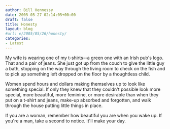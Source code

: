 ```yaml
---
author: Bill Hennessy
date: 2005-05-27 02:14:05+00:00
draft: false
title: Honesty
layout: blog
#url: e/2005/05/26/honesty/
categories:
- Latest
---
```


My wife is wearing one of my t-shirts--a green one with an Irish pub's logo.  That and a pair of jeans.  She just got up from the couch to give the little guy a bath, stopping on the way through the living room to check on the fish and to pick up something left dropped on the floor by a thoughtless child.

Women spend hours and dollars making themselves up to look like something special.  If only they knew that they couldn't possible look more special, more beautiful, more feminine, or more desirable than when they put on a t-shirt and jeans, make-up absorbed and forgotten, and walk through the house putting little things in place.

If you are a woman, remember how beautiful you are when you wake up.  If you're a man, take a second to notice.  It'll make your day.  

